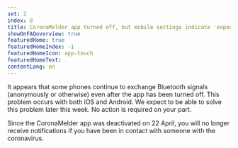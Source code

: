 ```yaml
---
set: 2
index: 8
title: CoronaMelder app turned off, but mobile settings indicate 'exposure notifications' are still active
showOnFAQoverview: true
featuredHome: true
featuredHomeIndex: -1
featuredHomeIcon: app-touch
featuredHomeText: 
contentLang: en
---
```

It appears that some phones continue to exchange Bluetooth signals (anonymously or otherwise) even after the app has been turned off. This problem occurs with both iOS and Android. We expect to be able to solve this problem later this week. No action is required on your part.

Since the CoronaMelder app was deactivated on 22 April, you will no longer receive notifications if you have been in contact with someone with the coronavirus.
